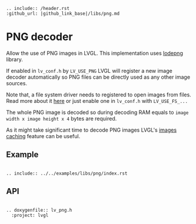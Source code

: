 ```eval_rst
.. include:: /header.rst 
:github_url: |github_link_base|/libs/png.md
```

# PNG decoder

Allow the use of PNG images in LVGL. This implementation uses [lodepng](https://github.com/lvandeve/lodepng) library.

If enabled in `lv_conf.h` by `LV_USE_PNG` LVGL will register a new image decoder automatically so PNG files can be directly used as any other image  sources.

Note that, a file system driver needs to registered to open images from files. Read more about it [here](https://docs.lvgl.io/master/overview/file-system.html) or just enable one in `lv_conf.h` with `LV_USE_FS_...` 

The whole PNG image is decoded so during decoding RAM equals to `image width x image height x 4` bytes are required.

As it might take significant time to decode PNG images LVGL's [images caching](https://docs.lvgl.io/master/overview/image.html#image-caching) feature can be useful. 

## Example
```eval_rst

.. include:: ../../examples/libs/png/index.rst

```

## API

```eval_rst

.. doxygenfile:: lv_png.h
  :project: lvgl

